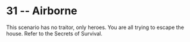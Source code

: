 # 31 -- Airborne

This scenario has no traitor, only heroes. You are all trying to escape the house. Refer to the Secrets of Survival.